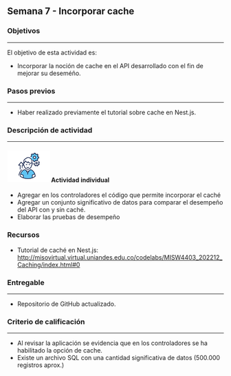 ## Semana 7 - Incorporar cache

### Objetivos

---

El objetivo de esta actividad es:

- Incorporar la noción de cache en el API desarrollado con el fin de mejorar su deseméño.

### Pasos previos

---

- Haber realizado previamente el tutorial sobre cache en Nest.js.

### Descripción de actividad

---

#### ![](./../../assets/images/individuo.png) Actividad individual

- Agregar en los controladores el código que permite incorporar el caché
- Agregar un conjunto significativo de datos para comparar el desempeño del API con y sin caché. 
- Elaborar las pruebas de desempeño

### Recursos

- Tutorial de caché en Nest.js: http://misovirtual.virtual.uniandes.edu.co/codelabs/MISW4403_202212_Caching/index.html#0 

### Entregable

---

- Repositorio de GitHub actualizado.

### Criterio de calificación

---

- Al revisar la aplicación se evidencia que en los controladores se ha habilitado la opción de cache.
- Existe un archivo SQL con una cantidad significativa de datos (500.000 registros aprox.)

